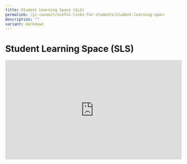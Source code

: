 ```yaml
---
title: Student Learning Space (SLS)
permalink: /yi-connect/useful-links-for-students/student-learning-space-sls/
description: ""
variant: markdown
---
```

# **Student Learning Space (SLS)**

<iframe width="560" height="315" src="https://www.youtube.com/embed/Uwc-TIAfkiM" title="YouTube video player" frameborder="0" allow="accelerometer; autoplay; clipboard-write; encrypted-media; gyroscope; picture-in-picture" allowfullscreen=""></iframe>